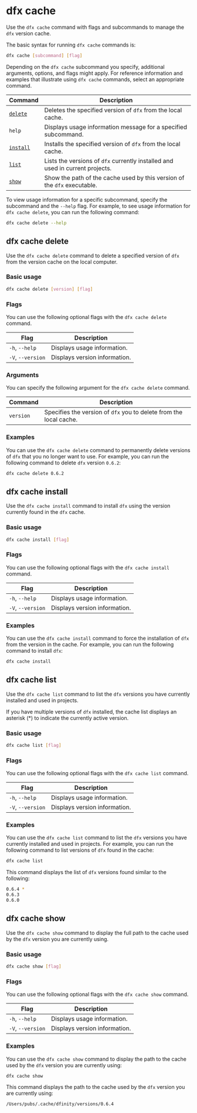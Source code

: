 # dfx cache

Use the `dfx cache` command with flags and subcommands to manage the `dfx` version cache.

The basic syntax for running `dfx cache` commands is:

``` bash
dfx cache [subcommand] [flag]
```

Depending on the `dfx cache` subcommand you specify, additional arguments, options, and flags might apply. For reference information and examples that illustrate using `dfx cache` commands, select an appropriate command.

| Command                    | Description                                                                   |
|----------------------------|-------------------------------------------------------------------------------|
| [`delete`](#delete)        | Deletes the specified version of `dfx` from the local cache.                  |
| `help`                     | Displays usage information message for a specified subcommand.                |
| [`install`](#install)      | Installs the specified version of `dfx` from the local cache.                 |
| [`list`](#_dfx_cache_list) | Lists the versions of `dfx` currently installed and used in current projects. |
| [`show`](#_dfx_cache_show) | Show the path of the cache used by this version of the `dfx` executable.      |

To view usage information for a specific subcommand, specify the subcommand and the `--help` flag. For example, to see usage information for `dfx cache delete`, you can run the following command:

``` bash
dfx cache delete --help
```

## dfx cache delete

Use the `dfx cache delete` command to delete a specified version of `dfx` from the version cache on the local computer.

### Basic usage

``` bash
dfx cache delete [version] [flag]
```

### Flags

You can use the following optional flags with the `dfx cache delete` command.

| Flag              | Description                   |
|-------------------|-------------------------------|
| `-h`, `--help`    | Displays usage information.   |
| `-V`, `--version` | Displays version information. |

### Arguments

You can specify the following argument for the `dfx cache delete` command.

| Command   | Description                                                        |
|-----------|--------------------------------------------------------------------|
| `version` | Specifies the version of `dfx` you to delete from the local cache. |

### Examples

You can use the `dfx cache delete` command to permanently delete versions of `dfx` that you no longer want to use. For example, you can run the following command to delete `dfx` version `0.6.2`:

``` bash
dfx cache delete 0.6.2
```

## dfx cache install

Use the `dfx cache install` command to install `dfx` using the version currently found in the `dfx` cache.

### Basic usage

``` bash
dfx cache install [flag]
```

### Flags

You can use the following optional flags with the `dfx cache install` command.

| Flag              | Description                   |
|-------------------|-------------------------------|
| `-h`, `--help`    | Displays usage information.   |
| `-V`, `--version` | Displays version information. |

### Examples

You can use the `dfx cache install` command to force the installation of `dfx` from the version in the cache. For example, you can run the following command to install `dfx`:

``` bash
dfx cache install
```

## dfx cache list

Use the `dfx cache list` command to list the `dfx` versions you have currently installed and used in projects.

If you have multiple versions of `dfx` installed, the cache list displays an asterisk (\*) to indicate the currently active version.

### Basic usage

``` bash
dfx cache list [flag]
```

### Flags

You can use the following optional flags with the `dfx cache list` command.

| Flag              | Description                   |
|-------------------|-------------------------------|
| `-h`, `--help`    | Displays usage information.   |
| `-V`, `--version` | Displays version information. |

### Examples

You can use the `dfx cache list` command to list the `dfx` versions you have currently installed and used in projects. For example, you can run the following command to list versions of `dfx` found in the cache:

``` bash
dfx cache list
```

This command displays the list of `dfx` versions found similar to the following:

``` bash
0.6.4 *
0.6.3
0.6.0
```

## dfx cache show

Use the `dfx cache show` command to display the full path to the cache used by the `dfx` version you are currently using.

### Basic usage

``` bash
dfx cache show [flag]
```

### Flags

You can use the following optional flags with the `dfx cache show` command.

| Flag              | Description                   |
|-------------------|-------------------------------|
| `-h`, `--help`    | Displays usage information.   |
| `-V`, `--version` | Displays version information. |

### Examples

You can use the `dfx cache show` command to display the path to the cache used by the `dfx` version you are currently using:

``` bash
dfx cache show
```

This command displays the path to the cache used by the `dfx` version you are currently using:

``` bash
/Users/pubs/.cache/dfinity/versions/0.6.4
```
